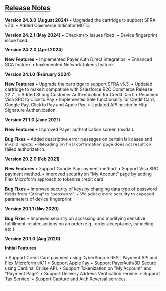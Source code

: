 ## <ins>Release Notes

**Version 24.3.0 (August 2024)**
• Upgraded the cartridge to support SFRA v7.0.
• Added Commerce Indicator MOTO.

**Version 24.2.1 (May 2024)**
• Checkmarx issues fixed. 
• Device fingerprint issue fixed.

**Version 24.2.0 (April 2024)**

**New Features**
• Implemented Payer Auth Direct integration.
• Enhanced SCA feature.
• Implemented Network Tokens feature.

**Version 24.1.0 (February 2024)**

**New Features**
• Upgrade the cartridge to support SFRA v6.3. 
• Updated cartridge to make it compatible with Salesforce B2C Commerce Release 22.7 . 
• Added Strong Customer Authentication for Credit Card.
• Renamed Visa SRC to Click to Pay
• Implemented Sale functionality for Credit Card, Google Pay, Click to Pay and Apple Pay. 
• Updated API header in Http Signature Authentication.


**Version 21.1.0 (June 2021)**

**New Features**
• Improved Payer authentication screen (modal).


**Bug Fixes**
•	Added descriptive error messages on certain fail cases and invalid inputs.
•	Reloading on final confirmation page does not result on failed authorization.



**Version 20.2.0 (Feb 2021)**

**New Features**
•	Support Google Pay payment method.
•	Support Visa SRC payment method.
•	Improved security on “My Account” page by adding Flex Microform approach to tokenize credit card. 

**Bug Fixes**
•	Improved security of keys by changing data type of password fields from “String” to “password”.
•	We added more security to exposed parameters of device fingerprint.

**Version 20.1.1 (Nov 2020)**

**Bug Fixes**
•	Improved security on accessing and modifying sensitive fulfillment-related actions on an order (e.g., order acceptance, canceling etc.).

**Version 20.1.0 (Aug 2020)**

**Initial Features**

•	Support Credit Card payment using CyberSource REST Payment API and Flex Microform v0.11
•	Support Apple Pay
•	Support PayerAuth/3D Secure using Cardinal Cruise API.
•	Support Tokenization on "My Account" and "Payment Page".
•	Support Delivery Address Verification service.
•	Support Tax Service.
•	Support Capture and Auth Reversal services.


---
